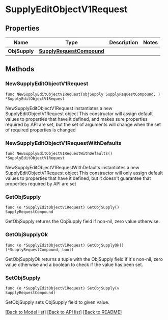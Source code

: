 # SupplyEditObjectV1Request

## Properties

Name | Type | Description | Notes
------------ | ------------- | ------------- | -------------
**ObjSupply** | [**SupplyRequestCompound**](SupplyRequestCompound.md) |  | 

## Methods

### NewSupplyEditObjectV1Request

`func NewSupplyEditObjectV1Request(objSupply SupplyRequestCompound, ) *SupplyEditObjectV1Request`

NewSupplyEditObjectV1Request instantiates a new SupplyEditObjectV1Request object
This constructor will assign default values to properties that have it defined,
and makes sure properties required by API are set, but the set of arguments
will change when the set of required properties is changed

### NewSupplyEditObjectV1RequestWithDefaults

`func NewSupplyEditObjectV1RequestWithDefaults() *SupplyEditObjectV1Request`

NewSupplyEditObjectV1RequestWithDefaults instantiates a new SupplyEditObjectV1Request object
This constructor will only assign default values to properties that have it defined,
but it doesn't guarantee that properties required by API are set

### GetObjSupply

`func (o *SupplyEditObjectV1Request) GetObjSupply() SupplyRequestCompound`

GetObjSupply returns the ObjSupply field if non-nil, zero value otherwise.

### GetObjSupplyOk

`func (o *SupplyEditObjectV1Request) GetObjSupplyOk() (*SupplyRequestCompound, bool)`

GetObjSupplyOk returns a tuple with the ObjSupply field if it's non-nil, zero value otherwise
and a boolean to check if the value has been set.

### SetObjSupply

`func (o *SupplyEditObjectV1Request) SetObjSupply(v SupplyRequestCompound)`

SetObjSupply sets ObjSupply field to given value.



[[Back to Model list]](../README.md#documentation-for-models) [[Back to API list]](../README.md#documentation-for-api-endpoints) [[Back to README]](../README.md)


